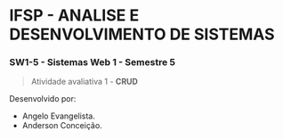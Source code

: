 # IFSP - ANALISE E DESENVOLVIMENTO DE SISTEMAS

### SW1-5 - Sistemas Web 1 - Semestre 5

> Atividade avaliativa 1 - __CRUD__

Desenvolvido por:
- Angelo Evangelista.
- Anderson Conceição.
